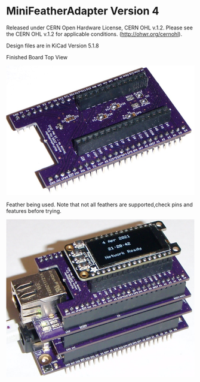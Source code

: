 # MiniFeatherAdapter Version 4

Released under CERN Open Hardware License, CERN OHL v.1.2.
Please see the CERN OHL v.1.2 for applicable conditions. (http://ohwr.org/cernohl).

Design files are in KiCad Version 5.1.8

Finished Board Top View

![alt text](https://github.com/Sd4Projects/MiniFeatherAdapter/blob/main/featherAdapter.jpg?raw=true "finishedboard")

Feather being used.
Note that not all feathers are supported,check pins and features before trying.

![alt text](https://github.com/Sd4Projects/MiniFeatherAdapter/blob/main/featherStack.jpg?raw=true "inuseboard")

